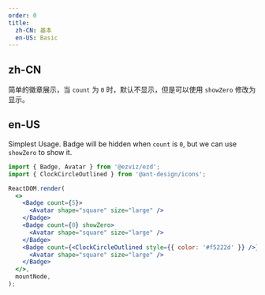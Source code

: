 ```yaml
---
order: 0
title:
  zh-CN: 基本
  en-US: Basic
---
```


## zh-CN

简单的徽章展示，当 `count` 为 `0` 时，默认不显示，但是可以使用 `showZero` 修改为显示。

## en-US

Simplest Usage. Badge will be hidden when `count` is `0`, but we can use `showZero` to show it.

```jsx
import { Badge, Avatar } from '@ezviz/ezd';
import { ClockCircleOutlined } from '@ant-design/icons';

ReactDOM.render(
  <>
    <Badge count={5}>
      <Avatar shape="square" size="large" />
    </Badge>
    <Badge count={0} showZero>
      <Avatar shape="square" size="large" />
    </Badge>
    <Badge count={<ClockCircleOutlined style={{ color: '#f5222d' }} />}>
      <Avatar shape="square" size="large" />
    </Badge>
  </>,
  mountNode,
);
```

<style>
.ezd-badge:not(.ezd-badge-not-a-wrapper) {
  margin-right: 20px;
}
.ezd-badge.ezd-badge-rtl:not(.ezd-badge-not-a-wrapper) {
  margin-right: 0;
  margin-left: 20px;
}
</style>
